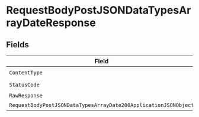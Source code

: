 # RequestBodyPostJSONDataTypesArrayDateResponse


## Fields

| Field                                                                                                                                          | Type                                                                                                                                           | Required                                                                                                                                       | Description                                                                                                                                    |
| ---------------------------------------------------------------------------------------------------------------------------------------------- | ---------------------------------------------------------------------------------------------------------------------------------------------- | ---------------------------------------------------------------------------------------------------------------------------------------------- | ---------------------------------------------------------------------------------------------------------------------------------------------- |
| `ContentType`                                                                                                                                  | *string*                                                                                                                                       | :heavy_check_mark:                                                                                                                             | N/A                                                                                                                                            |
| `StatusCode`                                                                                                                                   | *int*                                                                                                                                          | :heavy_check_mark:                                                                                                                             | N/A                                                                                                                                            |
| `RawResponse`                                                                                                                                  | [*http.Response](https://pkg.go.dev/net/http#Response)                                                                                         | :heavy_minus_sign:                                                                                                                             | N/A                                                                                                                                            |
| `RequestBodyPostJSONDataTypesArrayDate200ApplicationJSONObject`                                                                                | [*RequestBodyPostJSONDataTypesArrayDate200ApplicationJSON](../../models/operations/requestbodypostjsondatatypesarraydate200applicationjson.md) | :heavy_minus_sign:                                                                                                                             | OK                                                                                                                                             |
